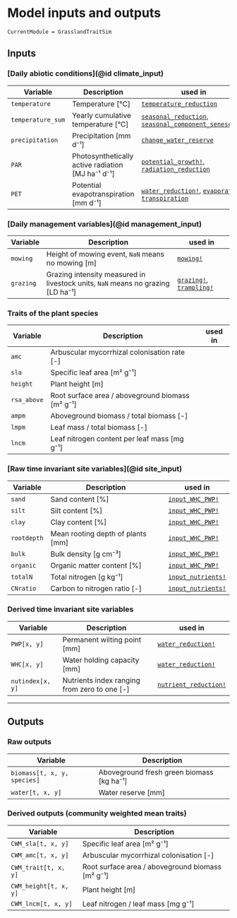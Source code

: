 # Model inputs and outputs

```@meta
CurrentModule = GrasslandTraitSim
```

## Inputs

### [Daily abiotic conditions](@id climate_input)
| Variable          | Description                                       | used in |
| ----------------- | ------------------------------------------------- | ------- |
| `temperature`     | Temperature [°C]                                  | [`temperature_reduction`](@ref) |
| `temperature_sum` | Yearly cumulative temperature [°C]                | [`seasonal_reduction`](@ref), [`seasonal_component_senescence`](@ref)         |
| `precipitation`   | Precipitation [mm d⁻¹]                            | [`change_water_reserve`](@ref) |
| `PAR`             | Photosynthetically active radiation [MJ ha⁻¹ d⁻¹] | [`potential_growth!`](@ref), [`radiation_reduction`](@ref) |
| `PET`             | Potential evapotranspiration [mm d⁻¹]             |[`water_reduction!`](@ref), [`evaporation`](@ref), [`transpiration`](@ref)        |


### [Daily management variables](@id management_input)
| Variable  | Description                                                                     | used in                                                |
| --------- | ------------------------------------------------------------------------------- | ------------------------------------------------------ |
| `mowing`  | Height of mowing event, `NaN` means no mowing [m]                               | [`mowing!`](@ref)                               |
| `grazing` | Grazing intensity measured in livestock units, `NaN` means no grazing [LD ha⁻¹] | [`grazing!`](@ref), [`trampling!`](@ref) |

### Traits of the plant species

| Variable    | Description                                      | used in |
| ----------- | ------------------------------------------------ | ------- |
| `amc`       | Arbuscular mycorrhizal colonisation rate [-]     |         |
| `sla`       | Specific leaf area [m² g⁻¹]                      |         |
| `height`    | Plant height [m]                                 |         |
| `rsa_above` | Root surface area / aboveground biomass [m² g⁻¹] |         |
| `ampm`      | Aboveground biomass / total biomass [-]          |         |
| `lmpm`      | Leaf mass / total biomass [-]                    |         |
| `lncm`      | Leaf nitrogen content per leaf mass [mg g⁻¹]     |         |
    

### [Raw time invariant site variables](@id site_input)

| Variable    | Description                       | used in                   |
| ----------- | --------------------------------- | ------------------------- |
| `sand`      | Sand content [%]                  | [`input_WHC_PWP!`](@ref)   |
| `silt`      | Silt content [%]                  | [`input_WHC_PWP!`](@ref)   |
| `clay`      | Clay content [%]                  | [`input_WHC_PWP!`](@ref)   |
| `rootdepth` | Mean rooting depth of plants [mm] | [`input_WHC_PWP!`](@ref)   |
| `bulk`      | Bulk density [g cm⁻³]             | [`input_WHC_PWP!`](@ref)   |
| `organic`   | Organic matter content [%]        | [`input_WHC_PWP!`](@ref)   |
| `totalN`    | Total nitrogen [g kg⁻¹]           | [`input_nutrients!`](@ref) |
| `CNratio`   | Carbon to nitrogen ratio [-]      | [`input_nutrients!`](@ref) |



### Derived time invariant site variables

| Variable          | Description                                  | used in                                                                   |
| ----------------- | -------------------------------------------- | ------------------------------------------------------------------------- |
| `PWP[x, y]`      | Permanent wilting point [mm]                 | [`water_reduction!`](@ref)                                         |
| `WHC[x, y]`      | Water holding capacity [mm]                  | [`water_reduction!`](@ref)                                         |
| `nutindex[x, y]` | Nutrients index ranging from zero to one [-] | [`nutrient_reduction!`](@ref) |

---

## Outputs

### Raw outputs
| Variable                     | Description                               |
| ---------------------------- | ----------------------------------------- |
| `biomass[t, x, y, species]` | Aboveground fresh green biomass [kg ha⁻¹] |
| `water[t, x, y]`            | Water reserve [mm]                        |


### Derived outputs (community weighted mean traits)

| Variable                   | Description                                      |
| -------------------------- | ------------------------------------------------ |
| `CWM_sla[t, x, y]`        | Specific leaf area [m² g⁻¹]                      |
| `CWM_amc[t, x, y]`        | Arbuscular mycorrhizal colonisation [-]          |
| `CWM_trait[t, x, y]` | Root surface area / aboveground biomass [m² g⁻¹] |
| `CWM_height[t, x, y]`     | Plant height [m]                                 |
| `CWM_lncm[t, x, y]`       | Leaf nitrogen / leaf mass [mg g⁻¹]               |


